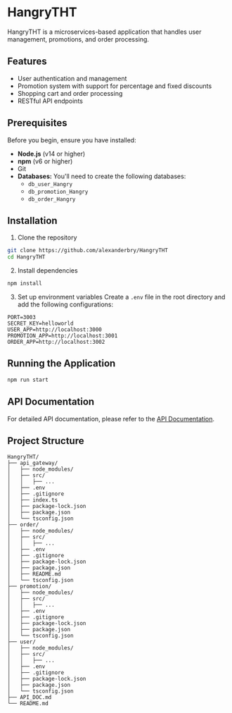 # HangryTHT

HangryTHT is a microservices-based application that handles user management, promotions, and order processing.

## Features

- User authentication and management
- Promotion system with support for percentage and fixed discounts
- Shopping cart and order processing
- RESTful API endpoints

## Prerequisites

Before you begin, ensure you have installed:
- **Node.js** (v14 or higher)
- **npm** (v6 or higher)
- Git
- **Databases:**  You'll need to create the following databases:
    * `db_user_Hangry`
    * `db_promotion_Hangry`
    * `db_order_Hangry`

## Installation

1. Clone the repository
```bash
git clone https://github.com/alexanderbry/HangryTHT
cd HangryTHT
```

2. Install dependencies
```bash
npm install
```

3. Set up environment variables
Create a `.env` file in the root directory and add the following configurations:
```env
PORT=3003
SECRET_KEY=helloworld
USER_APP=http://localhost:3000
PROMOTION_APP=http://localhost:3001
ORDER_APP=http://localhost:3002
```

## Running the Application

```bash
npm run start
```

## API Documentation

For detailed API documentation, please refer to the [API Documentation](./API_DOC.md).

## Project Structure
```
HangryTHT/
├── api_gateway/
│   ├── node_modules/
│   ├── src/
│   │   ├── ...
│   ├── .env
│   ├── .gitignore
│   ├── index.ts
│   ├── package-lock.json
│   ├── package.json
│   └── tsconfig.json
├── order/
│   ├── node_modules/
│   ├── src/
│   │   ├── ...
│   ├── .env
│   ├── .gitignore
│   ├── package-lock.json
│   ├── package.json
│   ├── README.md
│   └── tsconfig.json
├── promotion/
│   ├── node_modules/
│   ├── src/
│   │   ├── ...
│   ├── .env
│   ├── .gitignore
│   ├── package-lock.json
│   ├── package.json
│   └── tsconfig.json
├── user/
│   ├── node_modules/
│   ├── src/
│   │   ├── ...
│   ├── .env
│   ├── .gitignore
│   ├── package-lock.json
│   ├── package.json
│   └── tsconfig.json
├── API_DOC.md
└── README.md
```
